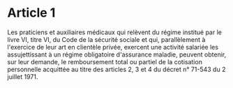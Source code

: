 # Article 1

Les praticiens et auxiliaires médicaux qui relèvent du régime institué par le livre VI, titre VI, du Code de la sécurité sociale et qui, parallèlement à l'exercice de leur art en clientèle privée, exercent une activité salariée les assujettissant à un régime obligatoire d'assurance maladie, peuvent obtenir, sur leur demande, le remboursement total ou partiel de la cotisation personnelle acquittée au titre des articles 2, 3 et 4 du décret n° 71-543 du 2 juillet 1971.
